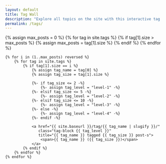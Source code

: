 ```yaml
---
layout: default
title: Tag Wall
description: "Explore all topics on the site with this interactive tag wall. Discover articles and posts easily through a visual cloud of tags, sorted and sized by popularity, to quickly navigate to your areas of interest."
permalink: /tags/
---
```


<div class="tag-wall-container">
    {% assign max_posts = 0 %}
    {% for tag in site.tags %}
        {% if tag[1].size > max_posts %}
            {% assign max_posts = tag[1].size %}
        {% endif %}
    {% endfor %}

    {% for i in (1..max_posts) reversed %}
        {% for tag in site.tags %}
            {% if tag[1].size == i %}
                {% assign tag_name = tag[0] %}
                {% assign tag_size = tag[1].size %}

                {%- if tag_size <= 2 -%}
                    {%- assign tag_level = "level-1" -%}
                {%- elsif tag_size <= 5 -%}
                    {%- assign tag_level = "level-2" -%}
                {%- elsif tag_size <= 10 -%}
                    {%- assign tag_level = "level-3" -%}
                {%- else -%}
                    {%- assign tag_level = "level-4" -%}
                {%- endif -%}

                <a href="{{ site.baseurl }}/tag/{{ tag_name | slugify }}/" 
                   class="tag-block {{ tag_level }}" 
                   title="{{ tag_name }} tagged {{ tag_size }} post-s">
                    <span>{{ tag_name }} ({{ tag_size }})</span>
                </a>
            {% endif %}
        {% endfor %}
    {% endfor %}
</div>

<script>
    document.addEventListener('DOMContentLoaded', () => {
        const tags = document.querySelectorAll('.tag-block');
        tags.forEach(tag => {
            const randomHue = Math.floor(Math.random() * 360);
            tag.style.backgroundColor = `hsl(${randomHue}, 65%, 50%)`;
        });
    });
</script>